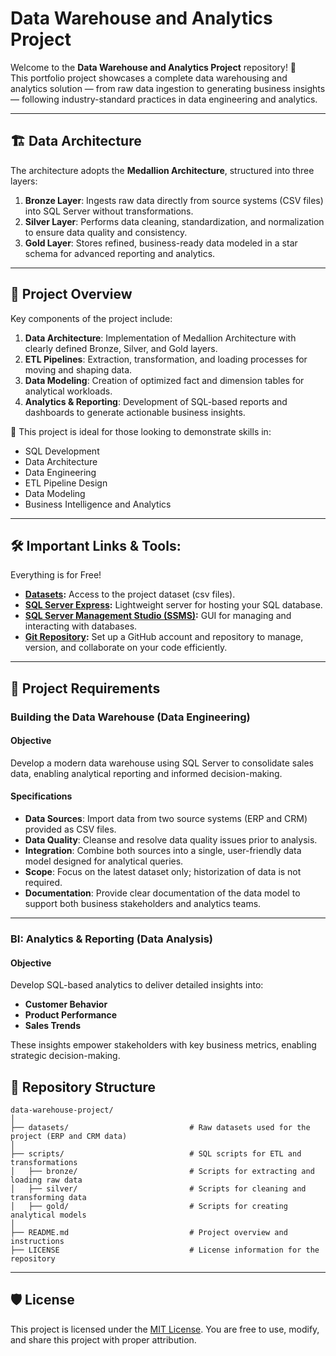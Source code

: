 
# Data Warehouse and Analytics Project

Welcome to the **Data Warehouse and Analytics Project** repository! 🚀  
This portfolio project showcases a complete data warehousing and analytics solution — from raw data ingestion to generating business insights — following industry-standard practices in data engineering and analytics.

---

## 🏗️ Data Architecture

The architecture adopts the **Medallion Architecture**, structured into three layers:

1. **Bronze Layer**: Ingests raw data directly from source systems (CSV files) into SQL Server without transformations.
2. **Silver Layer**: Performs data cleaning, standardization, and normalization to ensure data quality and consistency.
3. **Gold Layer**: Stores refined, business-ready data modeled in a star schema for advanced reporting and analytics.

---

## 📖 Project Overview

Key components of the project include:

1. **Data Architecture**: Implementation of Medallion Architecture with clearly defined Bronze, Silver, and Gold layers.
2. **ETL Pipelines**: Extraction, transformation, and loading processes for moving and shaping data.
3. **Data Modeling**: Creation of optimized fact and dimension tables for analytical workloads.
4. **Analytics & Reporting**: Development of SQL-based reports and dashboards to generate actionable business insights.

🎯 This project is ideal for those looking to demonstrate skills in:
- SQL Development  
- Data Architecture  
- Data Engineering  
- ETL Pipeline Design  
- Data Modeling  
- Business Intelligence and Analytics

---

## 🛠️ Important Links & Tools:

Everything is for Free!
- **[Datasets](datasets/):** Access to the project dataset (csv files).
- **[SQL Server Express](https://www.microsoft.com/en-us/sql-server/sql-server-downloads):** Lightweight server for hosting your SQL database.
- **[SQL Server Management Studio (SSMS)](https://learn.microsoft.com/en-us/sql/ssms/download-sql-server-management-studio-ssms?view=sql-server-ver16):** GUI for managing and interacting with databases.
- **[Git Repository](https://github.com/):** Set up a GitHub account and repository to manage, version, and collaborate on your code efficiently.

---

## 🚀 Project Requirements

### Building the Data Warehouse (Data Engineering)

#### Objective
Develop a modern data warehouse using SQL Server to consolidate sales data, enabling analytical reporting and informed decision-making.

#### Specifications
- **Data Sources**: Import data from two source systems (ERP and CRM) provided as CSV files.
- **Data Quality**: Cleanse and resolve data quality issues prior to analysis.
- **Integration**: Combine both sources into a single, user-friendly data model designed for analytical queries.
- **Scope**: Focus on the latest dataset only; historization of data is not required.
- **Documentation**: Provide clear documentation of the data model to support both business stakeholders and analytics teams.

---

### BI: Analytics & Reporting (Data Analysis)

#### Objective
Develop SQL-based analytics to deliver detailed insights into:
- **Customer Behavior**
- **Product Performance**
- **Sales Trends**

These insights empower stakeholders with key business metrics, enabling strategic decision-making.  


## 📂 Repository Structure
```
data-warehouse-project/
│
├── datasets/                           # Raw datasets used for the project (ERP and CRM data)
│
├── scripts/                            # SQL scripts for ETL and transformations
│   ├── bronze/                         # Scripts for extracting and loading raw data
│   ├── silver/                         # Scripts for cleaning and transforming data
│   ├── gold/                           # Scripts for creating analytical models
│
├── README.md                           # Project overview and instructions
├── LICENSE                             # License information for the repository
```
---


## 🛡️ License

This project is licensed under the [MIT License](LICENSE). You are free to use, modify, and share this project with proper attribution.

#

